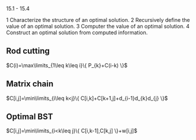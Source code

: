 15.1 - 15.4

1 Characterize the structure of an optimal solution. 
2 Recursively define the value of an optimal solution. 
3 Computer the value of an optimal solution. 
4 Construct an optimal solution from computed information.
## Rod cutting
$C(i)=\max\limits_{1\leq k\leq i}\{ P_{k}+C(i-k) \}$
## Matrix chain
$C[i,j]=\min\limits_{i\leq k<j}\{ C[i,k]+C[k+1,j]+d_{i-1}d_{k}d_{j} \}$
## Optimal BST
$C[i,j]=\min\limits_{i<k\leq j}\{ C[i,k-1],C[k,j] \}+w[i,j]$

